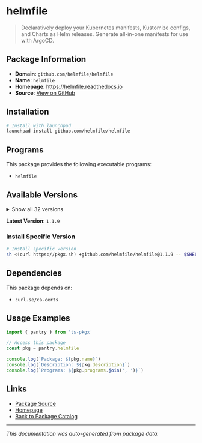 # helmfile

> Declaratively deploy your Kubernetes manifests, Kustomize configs, and Charts as Helm releases. Generate all-in-one manifests for use with ArgoCD.

## Package Information

- **Domain**: `github.com/helmfile/helmfile`
- **Name**: `helmfile`
- **Homepage**: https://helmfile.readthedocs.io
- **Source**: [View on GitHub](https://github.com/pkgxdev/pantry/tree/main/projects/github.com/helmfile/helmfile/package.yml)

## Installation

```bash
# Install with launchpad
launchpad install github.com/helmfile/helmfile
```

## Programs

This package provides the following executable programs:

- `helmfile`

## Available Versions

<details>
<summary>Show all 32 versions</summary>

- `1.1.9`, `1.1.8`, `1.1.7`, `1.1.6`, `1.1.5`
- `1.1.4`, `1.1.3`, `1.1.2`, `1.1.1`, `1.1.0`
- `1.0.0`, `0.171.0`, `0.170.1`, `0.170.0`, `0.169.2`
- `0.169.1`, `0.169.0`, `0.168.0`, `0.167.1`, `0.167.0`
- `0.166.0`, `0.165.0`, `0.164.0`, `0.163.1`, `0.163.0`
- `0.162.0`, `0.161.0`, `0.160.0`, `0.159.0`, `0.158.1`
- `0.158.0`, `0.157.0`

</details>

**Latest Version**: `1.1.9`

### Install Specific Version

```bash
# Install specific version
sh <(curl https://pkgx.sh) +github.com/helmfile/helmfile@1.1.9 -- $SHELL -i
```

## Dependencies

This package depends on:

- `curl.se/ca-certs`

## Usage Examples

```typescript
import { pantry } from 'ts-pkgx'

// Access this package
const pkg = pantry.helmfile

console.log(`Package: ${pkg.name}`)
console.log(`Description: ${pkg.description}`)
console.log(`Programs: ${pkg.programs.join(', ')}`)
```

## Links

- [Package Source](https://github.com/pkgxdev/pantry/tree/main/projects/github.com/helmfile/helmfile/package.yml)
- [Homepage](https://helmfile.readthedocs.io)
- [Back to Package Catalog](../../../package-catalog.md)

---

*This documentation was auto-generated from package data.*
